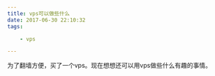 ```yaml
---
title: vps可以做些什么
date: 2017-06-30 22:10:32
tags:

	- vps

---
```


为了翻墙方便，买了一个vps。现在想想还可以用vps做些什么有趣的事情。



